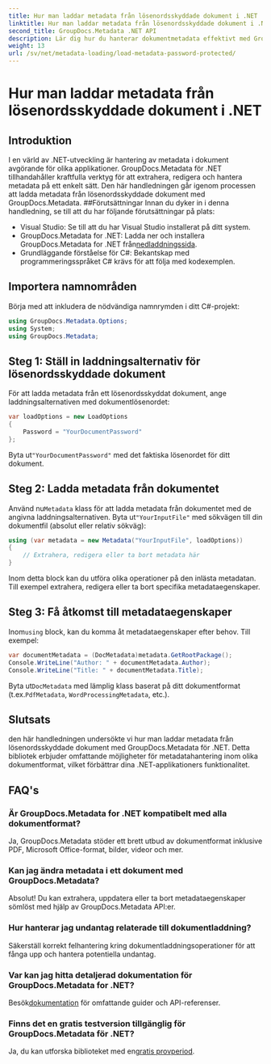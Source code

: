 ```yaml
---
title: Hur man laddar metadata från lösenordsskyddade dokument i .NET
linktitle: Hur man laddar metadata från lösenordsskyddade dokument i .NET
second_title: GroupDocs.Metadata .NET API
description: Lär dig hur du hanterar dokumentmetadata effektivt med GroupDocs.Metadata for .NET. Extrahera, redigera och hantera metadata sömlöst i dina .NET-applikationer.
weight: 13
url: /sv/net/metadata-loading/load-metadata-password-protected/
---
```


# Hur man laddar metadata från lösenordsskyddade dokument i .NET

## Introduktion
I en värld av .NET-utveckling är hantering av metadata i dokument avgörande för olika applikationer. GroupDocs.Metadata för .NET tillhandahåller kraftfulla verktyg för att extrahera, redigera och hantera metadata på ett enkelt sätt. Den här handledningen går igenom processen att ladda metadata från lösenordsskyddade dokument med GroupDocs.Metadata.
##Förutsättningar
Innan du dyker in i denna handledning, se till att du har följande förutsättningar på plats:
- Visual Studio: Se till att du har Visual Studio installerat på ditt system.
-  GroupDocs.Metadata for .NET: Ladda ner och installera GroupDocs.Metadata for .NET från[nedladdningssida](https://releases.groupdocs.com/metadata/net/).
- Grundläggande förståelse för C#: Bekantskap med programmeringsspråket C# krävs för att följa med kodexemplen.

## Importera namnområden
Börja med att inkludera de nödvändiga namnrymden i ditt C#-projekt:
```csharp
using GroupDocs.Metadata.Options;
using System;
using GroupDocs.Metadata;
```
## Steg 1: Ställ in laddningsalternativ för lösenordsskyddade dokument
För att ladda metadata från ett lösenordsskyddat dokument, ange laddningsalternativen med dokumentlösenordet:
```csharp
var loadOptions = new LoadOptions
{
    Password = "YourDocumentPassword"
};
```
 Byta ut`"YourDocumentPassword"` med det faktiska lösenordet för ditt dokument.
## Steg 2: Ladda metadata från dokumentet
 Använd nu`Metadata` klass för att ladda metadata från dokumentet med de angivna laddningsalternativen. Byta ut`"YourInputFile"` med sökvägen till din dokumentfil (absolut eller relativ sökväg):
```csharp
using (var metadata = new Metadata("YourInputFile", loadOptions))
{
    // Extrahera, redigera eller ta bort metadata här
}
```
Inom detta block kan du utföra olika operationer på den inlästa metadatan. Till exempel extrahera, redigera eller ta bort specifika metadataegenskaper.
## Steg 3: Få åtkomst till metadataegenskaper
 Inom`using` block, kan du komma åt metadataegenskaper efter behov. Till exempel:
```csharp
var documentMetadata = (DocMetadata)metadata.GetRootPackage();
Console.WriteLine("Author: " + documentMetadata.Author);
Console.WriteLine("Title: " + documentMetadata.Title);
```
 Byta ut`DocMetadata` med lämplig klass baserat på ditt dokumentformat (t.ex.`PdfMetadata`, `WordProcessingMetadata`, etc.).

## Slutsats
den här handledningen undersökte vi hur man laddar metadata från lösenordsskyddade dokument med GroupDocs.Metadata för .NET. Detta bibliotek erbjuder omfattande möjligheter för metadatahantering inom olika dokumentformat, vilket förbättrar dina .NET-applikationers funktionalitet.

## FAQ's
### Är GroupDocs.Metadata for .NET kompatibelt med alla dokumentformat?
Ja, GroupDocs.Metadata stöder ett brett utbud av dokumentformat inklusive PDF, Microsoft Office-format, bilder, videor och mer.
### Kan jag ändra metadata i ett dokument med GroupDocs.Metadata?
Absolut! Du kan extrahera, uppdatera eller ta bort metadataegenskaper sömlöst med hjälp av GroupDocs.Metadata API:er.
### Hur hanterar jag undantag relaterade till dokumentladdning?
Säkerställ korrekt felhantering kring dokumentladdningsoperationer för att fånga upp och hantera potentiella undantag.
### Var kan jag hitta detaljerad dokumentation för GroupDocs.Metadata for .NET?
 Besök[dokumentation](https://tutorials.groupdocs.com/metadata/net/) för omfattande guider och API-referenser.
### Finns det en gratis testversion tillgänglig för GroupDocs.Metadata för .NET?
 Ja, du kan utforska biblioteket med en[gratis provperiod](https://releases.groupdocs.com/).